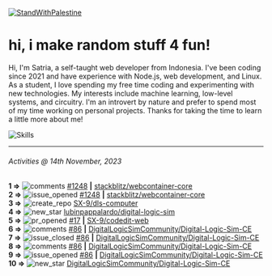 [![StandWithPalestine](https://github.com/Safouene1/support-palestine-banner/blob/master/StandWithPalestine.svg)](https://github.com/Safouene1/support-palestine-banner)
# hi, i make random stuff 4 fun!

Hi, I'm Satria, a self-taught web developer from Indonesia. I've been coding since 2021 and have experience with Node.js, web development, and Linux. As a student, I love spending my free time coding and experimenting with new technologies. My interests include machine learning, low-level systems, and circuitry. I'm an introvert by nature and prefer to spend most of my time working on personal projects. Thanks for taking the time to learn a little more about me!

![Skills](https://skillicons.dev/icons?i=md,py,raspberrypi,replit,neovim,vercel,bash,express,vite,vue,firebase,linux,nodejs,vscode,github,twitter,ts,html,css,js,discord,git&theme=dark)

---

<!--RECENT_ACTIVITY:last_update-->
###### Activities @ 14th November, 2023
<!--RECENT_ACTIVITY:last_update_end-->

<!--RECENT_ACTIVITY:start-->
**1 =>** ![comments](https://cdn.jsdelivr.net/gh/Readme-Workflows/Readme-Icons@main/icons/octicons/Comment.svg) [#1248](https://github.com/stackblitz/webcontainer-core/issues/1248#issuecomment-1806946651) **|** [stackblitz/webcontainer-core](https://github.com/stackblitz/webcontainer-core)<br>
**2 =>** ![issue_opened](https://cdn.jsdelivr.net/gh/Readme-Workflows/Readme-Icons@main/icons/octicons/IssueOpened.svg) [#1248](https://github.com/stackblitz/webcontainer-core/issues/1248) **|** [stackblitz/webcontainer-core](https://github.com/stackblitz/webcontainer-core)<br>
**3 =>** ![create_repo](https://cdn.jsdelivr.net/gh/Readme-Workflows/Readme-Icons@main/icons/octicons/Repository.svg) [SX-9/dls-computer](https://github.com/SX-9/dls-computer)<br>
**4 =>** ![new_star](https://cdn.jsdelivr.net/gh/Readme-Workflows/Readme-Icons@main/icons/octicons/StarredRepositoryYellow.svg) [lubinpappalardo/digital-logic-sim](https://github.com/lubinpappalardo/digital-logic-sim)<br>
**5 =>** ![pr_opened](https://cdn.jsdelivr.net/gh/Readme-Workflows/Readme-Icons@main/icons/octicons/PullRequestOpened.svg) [#17](https://github.com/SX-9/codedit-web/pull/17) **|** [SX-9/codedit-web](https://github.com/SX-9/codedit-web)<br>
**6 =>** ![comments](https://cdn.jsdelivr.net/gh/Readme-Workflows/Readme-Icons@main/icons/octicons/Comment.svg) [#86](https://github.com/DigitalLogicSimCommunity/Digital-Logic-Sim-CE/issues/86#issuecomment-1805661585) **|** [DigitalLogicSimCommunity/Digital-Logic-Sim-CE](https://github.com/DigitalLogicSimCommunity/Digital-Logic-Sim-CE)<br>
**7 =>** ![issue_closed](https://cdn.jsdelivr.net/gh/Readme-Workflows/Readme-Icons@main/icons/octicons/IssueClosed.svg) [#86](https://github.com/DigitalLogicSimCommunity/Digital-Logic-Sim-CE/issues/86) **|** [DigitalLogicSimCommunity/Digital-Logic-Sim-CE](https://github.com/DigitalLogicSimCommunity/Digital-Logic-Sim-CE)<br>
**8 =>** ![comments](https://cdn.jsdelivr.net/gh/Readme-Workflows/Readme-Icons@main/icons/octicons/Comment.svg) [#86](https://github.com/DigitalLogicSimCommunity/Digital-Logic-Sim-CE/issues/86#issuecomment-1805633772) **|** [DigitalLogicSimCommunity/Digital-Logic-Sim-CE](https://github.com/DigitalLogicSimCommunity/Digital-Logic-Sim-CE)<br>
**9 =>** ![issue_opened](https://cdn.jsdelivr.net/gh/Readme-Workflows/Readme-Icons@main/icons/octicons/IssueOpened.svg) [#86](https://github.com/DigitalLogicSimCommunity/Digital-Logic-Sim-CE/issues/86) **|** [DigitalLogicSimCommunity/Digital-Logic-Sim-CE](https://github.com/DigitalLogicSimCommunity/Digital-Logic-Sim-CE)<br>
**10 =>** ![new_star](https://cdn.jsdelivr.net/gh/Readme-Workflows/Readme-Icons@main/icons/octicons/StarredRepositoryYellow.svg) [DigitalLogicSimCommunity/Digital-Logic-Sim-CE](https://github.com/DigitalLogicSimCommunity/Digital-Logic-Sim-CE)<br>
<!--RECENT_ACTIVITY:end-->
